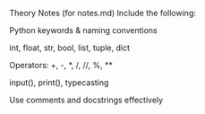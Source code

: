 Theory Notes (for notes.md)
Include the following:

Python keywords & naming conventions

int, float, str, bool, list, tuple, dict

Operators: +, -, *, /, //, %, **

input(), print(), typecasting

Use comments and docstrings effectively